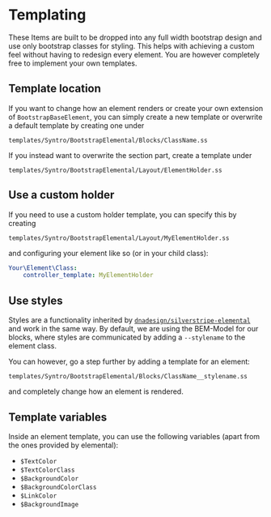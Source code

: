 # Templating

These Items are built to be dropped into any full width bootstrap design and
use only bootstrap classes for styling. This helps with achieving a custom
feel without having to redesign every element. You are however completely free
to implement your own templates.


## Template location
If you want to change how an element renders or create your own extension of
`BootstrapBaseElement`, you can simply create a new template or overwrite
a default template by creating one under
```
templates/Syntro/BootstrapElemental/Blocks/ClassName.ss
```

If you instead want to overwrite the section part, create a template under
```
templates/Syntro/BootstrapElemental/Layout/ElementHolder.ss
```

## Use a custom holder
If you need to use a custom holder template, you can specify this by creating
```
templates/Syntro/BootstrapElemental/Layout/MyElementHolder.ss
```
and configuring your element like so (or in your child class):
```yaml
Your\Element\Class:
    controller_template: MyElementHolder
```


## Use styles
Styles are a functionality inherited by [`dnadesign/silverstripe-elemental`](https://github.com/dnadesign/silverstripe-elemental#style-variants)
and work in the same way. By default, we are using the BEM-Model for our blocks,
where styles are communicated by adding a `--stylename` to the element class.

You can however, go a step further by adding a template for an element:
```
templates/Syntro/BootstrapElemental/Blocks/ClassName__stylename.ss
```

and completely change how an element is rendered.

## Template variables

Inside an element template, you can use the following variables (apart from the
ones provided by elemental):

* `$TextColor`
* `$TextColorClass`
* `$BackgroundColor`
* `$BackgroundColorClass`
* `$LinkColor`
* `$BackgroundImage`
